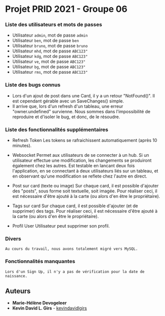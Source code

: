 # Projet PRID 2021 - Groupe 06

### Liste des utilisateurs et mots de passes

  * Utilisateur `admin`, mot de passe `admin`
  * Utilisateur `ben`, mot de passe `ben`
  * Utilisateur `bruno`, mot de passe `bruno`
  * Utilisateur `mhd`, mot de passe `ABC123"`
  * Utilisateur `kdg`, mot de passe `ABC123"`
  * Utilisateur `ve`, mot de passe `ABC123"`
  * Utilisateur `bg`, mot de passe `ABC123"`
  * Utilisateur `rms`, mot de passe `ABC123"`

### Liste des bugs connus

  * Lors d'un ajout de post dans une Card, il y a un retour "NotFound()". Il est cependant gérable avec un SaveChanges() simple.
  * Il arrive que, lors d'un refresh d'un tableau, une erreur "owner.undefined" survienne. Nous sommes dans l'impossibilité de reproduire et d'isoler le bug, et donc, de le résoudre.

### Liste des fonctionnalités supplémentaires

  * Refresh Token
    Les tokens se rafraichissent automatiquement (après 10 minutes).
  
  * Websocket 
    Permet aux utilisateurs de se connecter à un hub.
	Si un utilisateur effectue une modification, les changements se produiront également chez les autres.
	Est testable en lancant deux fois l'application, en se connectant à deux utilisateurs liés sur un tableau, et en observant qu'une modification se reflete chez l'autre en direct.
    
  * Post sur card (texte ou image)
    Sur chaque card, il est possible d'ajouter des "posts", sous forme soit textuelle, soit imagée.
	Pour réaliser ceci, il est nécessaire d'être ajouté à la carte (ou alors d'en être le propriétaire).
	
  * Tags sur card
    Sur chaque card, il est possible d'ajouter (et de supprimer) des tags.
	Pour réaliser ceci, il est nécessaire d'être ajouté à la carte (ou alors d'en être le propriétaire).
	
  * Profil User
	Utilisateur peut supprimer son profil.
    
### Divers
	Au cours du travail, nous avons totalement migré vers MySQL.

### Fonctionnalités manquantes
    Lors d'un Sign Up, il n'y a pas de vérification pour la date de naissance.

## Auteurs
* **Marie-Hélène Devogeleer**
* **Kevin David L. Girs** - [kevindavidlgirs](https://github.com/kevindavidlgirs)
